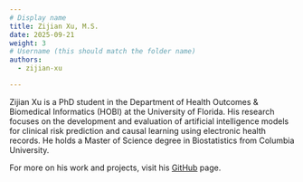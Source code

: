 ```yaml
---
# Display name
title: Zijian Xu, M.S.
date: 2025-09-21
weight: 3
# Username (this should match the folder name)
authors:
  - zijian-xu

---
```


Zijian Xu is a PhD student in the Department of Health Outcomes & Biomedical Informatics (HOBI) at the University of Florida. His research focuses on the development and evaluation of artificial intelligence models for clinical risk prediction and causal learning using electronic health records. He holds a Master of Science degree in Biostatistics from Columbia University.
 
For more on his work and projects, visit his [GitHub](https://github.com/ZiJian-zx2425) page.

